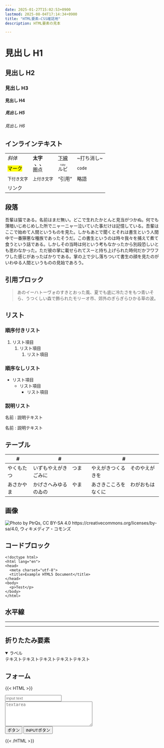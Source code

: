 ```yaml
---
date: 2025-01-27T15:02:53+0900
lastmod: 2025-08-04T17:14:34+0900
title: "HTML要素—CSS確認用"
description: HTML要素の見本

---
```


# 見出し H1
## 見出し H2
### 見出し H3
#### 見出し H4
##### 見出し H5
###### 見出し H6

## インラインテキスト

|   |     |   |        | 
| --------  | -------- | ------ | ---------------- |
| *斜体* | **太字** | <u>下線</u> | ~打ち消し~ |
| <mark>マーク</mark>|<span style="text-emphasis:sesame;">圏点</span>| <ruby> ルビ <rp>(</rp><rt>ruby</rt><rp>)</rp> </ruby> |`code` |
|<sub>下付き文字</sub>|<sup>上付き文字</sup>| <q>引用</q>| <abbr text="略語">略語</abbr>|
|<a herf="#">リンク</a>||||

## 段落
吾輩は猫である。名前はまだ無い。どこで生れたかとんと見当がつかぬ。何でも薄暗いじめじめした所でニャーニャー泣いていた事だけは記憶している。吾輩はここで始めて人間というものを見た。しかもあとで聞くとそれは書生という人間中で一番獰悪な種族であったそうだ。この書生というのは時々我々を捕えて煮て食うという話である。しかしその当時は何という考もなかったから別段恐しいとも思わなかった。ただ彼の掌に載せられてスーと持ち上げられた時何だかフワフワした感じがあったばかりである。掌の上で少し落ちついて書生の顔を見たのがいわゆる人間というものの見始であろう。


## 引用ブロック

> あのイーハトーヴォのすきとおった風、夏でも底に冷たさをもつ青いそら、うつくしい森で飾られたモリーオ市、郊外のぎらぎらひかる草の波。

## リスト

### 順序付きリスト

1. リスト項目
    1. リスト項目
        1. リスト項目

### 順序なしリスト

* リスト項目
  * リスト項目
    * リスト項目

### 説明リスト

名前
: 説明テキスト

  名前
  : 説明テキスト


## テーブル


| # |# |#  |
|---| --- |--|
|やくもたつ |いずもやえがき　つまごみに|やえがきつくる　そのやえがきを|
|あさかやま|かげさへみゆる　やまのゐの|あさきこころを　わがおもはなくに|


## 画像


![Photo by PtrQs, CC BY-SA 4.0 <https://creativecommons.org/licenses/by-sa/4.0>, ウィキメディア・コモンズ](https://upload.wikimedia.org/wikipedia/commons/b/b6/20181020_Reutte_ZugSpitze_SAG_DSC00927a_PtrQS.jpg)

## コードブロック

    <!doctype html>
    <html lang="en">
    <head>
      <meta charset="utf-8">
      <title>Example HTML5 Document</title>
    </head>
    <body>
      <p>Test</p>
    </body>
    </html>

## 水平線

***
---

## 折りたたみ要素

<details open>
  <summary>ラベル</summary>
  テキストテキストテキストテキストテキスト
</details>


## フォーム
{{< HTML >}}
<form>
<input placeholder="input text" type="text"><br>
<textarea placeholder="textarea" rows="5" cols="33"></textarea><br>
<button>ボタン</button>
<input type="button" value="INPUTボタン">
</form>
{{< /HTML >}}



